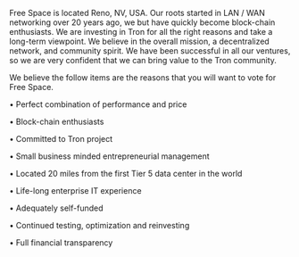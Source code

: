 Free Space is located Reno, NV, USA. Our roots started in LAN / WAN networking over 20 years ago, we but have quickly become block-chain enthusiasts. We are investing in Tron for all the right reasons and take a long-term viewpoint. We believe in the overall mission, a decentralized network, and community spirit. We have been successful in all our ventures, so we are very confident that we can bring value to the Tron community. 

We believe the follow items are the reasons that you will want to vote for Free Space.

• Perfect combination of performance and price

• Block-chain enthusiasts

• Committed to Tron project

• Small business minded entrepreneurial management

• Located 20 miles from the first Tier 5 data center in the world

• Life-long enterprise IT experience

• Adequately self-funded

• Continued testing, optimization and reinvesting

• Full financial transparency
